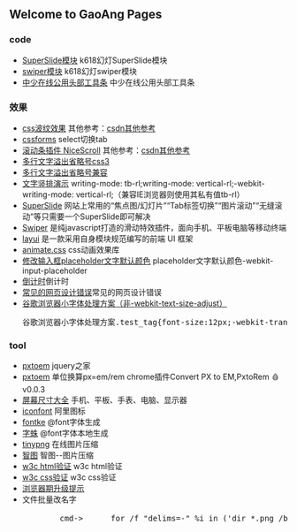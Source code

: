 ## Welcome to GaoAng Pages

<h3 class="cap3">code</h3>
	<ul class="u u_list">
		<li><a href="k618_mod/mod_1200.html">SuperSlide模块</a> k618幻灯SuperSlide模块</li>
		<li><a href="k618_mod/swiper7.html">swiper模块</a> k618幻灯swiper模块</li>
		<li><a href="k618_mod/zs_tbar.html">中少在线公用头部工具条</a> 中少在线公用头部工具条</li>
	</ul>
	<h3 class="cap3">效果</h3>
	<ul class="u u_list">
		<li><a href="https://www.jq22.com/code80">css波纹效果</a> 其他参考：<a href="https://blog.csdn.net/qq_36976569/article/details/84837967" target="_blank">csdn其他参考</a></li>
		<li><a href="cssforms/cssforms.html" target="_blank">cssforms</a> select切换tab</li>
		<li><a href="https://www.jianshu.com/p/54afa4a83156">滚动条插件 NiceScroll</a> 其他参考：<a target="_blank" href="https://blog.csdn.net/chuangxin/article/details/92842917">csdn其他参考</a></li>
		<li><a href="http://www.daqianduan.com/6179.html">多行文字溢出省略号css3</a></li>
		<li><a href="http://www.zhangxinxu.com/wordpress/2009/09/%E5%85%B3%E4%BA%8E%E6%96%87%E5%AD%97%E5%86%85%E5%AE%B9%E6%BA%A2%E5%87%BA%E7%94%A8%E7%82%B9%E7%82%B9%E7%82%B9-%E7%9C%81%E7%95%A5%E5%8F%B7%E8%A1%A8%E7%A4%BA/">多行文字溢出省略号兼容</a></li>
		<li><a href="https://www.qqxiuzi.cn/zh/wenzi-shupai/">文字竖排演示</a> writing-mode: tb-rl;writing-mode: vertical-rl;-webkit-writing-mode: vertical-rl;（兼容IE浏览器则使用其私有值tb-rl）</li>
		<li><a href="http://www.superslide2.com/">SuperSlide</a> 网站上常用的“焦点图/幻灯片”“Tab标签切换”“图片滚动”“无缝滚动”等只需要一个SuperSlide即可解决</li>
		<li><a href="http://www.swiper.com.cn/">Swiper</a> 是纯javascript打造的滑动特效插件，面向手机、平板电脑等移动终端</li>
		<li><a href="http://www.layui.com/">layui</a> 是一款采用自身模块规范编写的前端 UI 框架</li>
		<li><a href="https://daneden.github.io/animate.css/">animate.css</a> css动画效果库</li>
		<li><a href="http://blog.csdn.net/panghaichun/article/details/50781681">修改输入框placeholder文字默认颜色</a> placeholder文字默认颜色-webkit-input-placeholder</li>
		<li><a href="http://www.jq22.com/jquery-info327">倒计时</a>倒计时</li>
		<li><a href="http://blog-en.tilda.cc/articles-website-design-mistakes">常见的网页设计错误</a>常见的网页设计错误</li>
		<li><a href="http://blog-en.tilda.cc/articles-website-design-mistakes">谷歌浏览器小字体处理方案（非-webkit-text-size-adjust）</a>
			<pre>谷歌浏览器小字体处理方案.test_tag{font-size:12px;-webkit-transform-origin-x: 0;-webkit-transform: scale(0.5833333333333334);} scale值的计算方法为： 7 / 12 = 0.5833333333333334,使用-webkit-transform-origin-x: 0; 来解决缩放后margin-left的位移问题 </pre>
		</li>
	</ul>
	<h3 class="cap3">tool</h3>
	<ul class="u u_list">
		<li><a href="http://www.htmleaf.com/">pxtoem</a> jquery之家 </li>
		<li><a href="https://crxdl.com/">pxtoem</a> 单位换算px=em/rem chrome插件Convert PX to EM,PxtoRem 🩸v0.0.3 </li>
		<li><a href="https://uiiiuiii.com/screen/index.htm"> 屏幕尺寸大全</a> 手机、平板、手表、电脑、显示器</li>
		<li><a href="http://iconfont.cn/home/index?spm=a313x.7781069.1998910419.2">iconfont</a> 阿里图标</li>
		<li><a href="https://www.fontke.com/tool/fontface/">fontke</a> @font字体生成</li>
		<li><a href="https://www.jianshu.com/p/06346ee07832">字蛛</a> @font字体本地生成</li>
		<li><a href="https://tinypng.com/">tinypng</a> 在线图片压缩</li>
		<li><a href="http://zhitu.isux.us/">智图</a> 智图--图片压缩</li>
		<li><a href="https://validator.w3.org/#validate_by_input">w3c html验证</a> w3c html验证</li>
		<li><a href="http://jigsaw.w3.org/css-validator/#validate_by_input+with_options">w3c css验证</a> w3c css验证</li>
		<li><a href="http://browsehappy.osfipin.com/#">浏览器期升级提示</a></li>
		<li>文件批量改名字
			<pre>
        cmd-&gt; 　　　for /f "delims=-" %i in ('dir *.png /b,dir *.jpg /b,dir *.css /b') do ren %i 2019%i 　　　//'2019'为要修改的</pre>
		</li>
	</ul>
